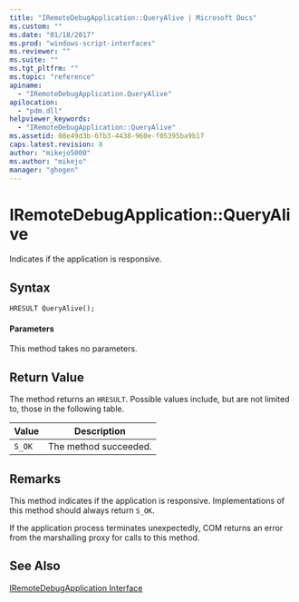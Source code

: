 ```yaml
---
title: "IRemoteDebugApplication::QueryAlive | Microsoft Docs"
ms.custom: ""
ms.date: "01/18/2017"
ms.prod: "windows-script-interfaces"
ms.reviewer: ""
ms.suite: ""
ms.tgt_pltfrm: ""
ms.topic: "reference"
apiname: 
  - "IRemoteDebugApplication.QueryAlive"
apilocation: 
  - "pdm.dll"
helpviewer_keywords: 
  - "IRemoteDebugApplication::QueryAlive"
ms.assetid: 08e49d3b-6fb3-4438-960e-f05395ba9b17
caps.latest.revision: 8
author: "mikejo5000"
ms.author: "mikejo"
manager: "ghogen"
---
```

# IRemoteDebugApplication::QueryAlive
Indicates if the application is responsive.  
  
## Syntax  
  
```  
HRESULT QueryAlive();  
```  
  
#### Parameters  
 This method takes no parameters.  
  
## Return Value  
 The method returns an `HRESULT`. Possible values include, but are not limited to, those in the following table.  
  
|Value|Description|  
|-----------|-----------------|  
|`S_OK`|The method succeeded.|  
  
## Remarks  
 This method indicates if the application is responsive. Implementations of this method should always return `S_OK`.  
  
 If the application process terminates unexpectedly, COM returns an error from the marshalling proxy for calls to this method.  
  
## See Also  
 [IRemoteDebugApplication Interface](../../winscript/reference/iremotedebugapplication-interface.md)